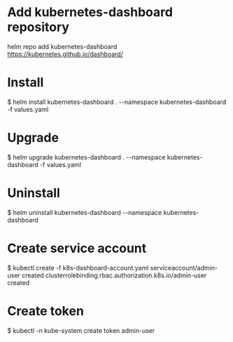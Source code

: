 # Add kubernetes-dashboard repository
helm repo add kubernetes-dashboard https://kubernetes.github.io/dashboard/

# Install
$ helm install kubernetes-dashboard . --namespace kubernetes-dashboard -f values.yaml

# Upgrade
$ helm upgrade kubernetes-dashboard . --namespace kubernetes-dashboard -f values.yaml

# Uninstall
$ helm uninstall kubernetes-dashboard --namespace kubernetes-dashboard

# Create service account
$ kubectl create -f k8s-dashboard-account.yaml
serviceaccount/admin-user created
clusterrolebinding.rbac.authorization.k8s.io/admin-user created

# Create token
$ kubectl -n kube-system create token admin-user

